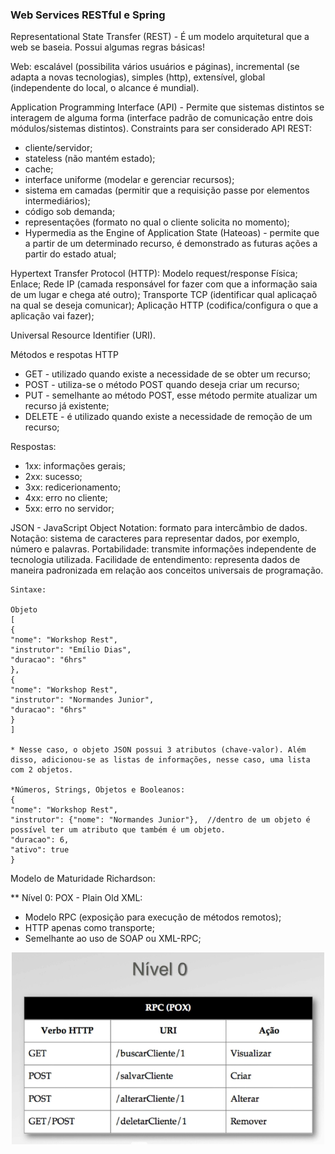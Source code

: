<h3>Web Services RESTful e Spring</h3>


Representational State Transfer (REST) - É um modelo arquitetural que a web se baseia. Possui algumas regras básicas!

Web: escalável (possibilita vários usuários e páginas), incremental (se adapta a novas tecnologias), simples (http), extensível, global (independente do local, o alcance é mundial). 

Application Programming Interface (API) - Permite que sistemas distintos se interagem de alguma forma (interface padrão de comunicação entre dois módulos/sistemas distintos). 
Constraints para ser considerado API REST: 
- cliente/servidor;
- stateless (não mantém estado);
- cache;
- interface uniforme (modelar e gerenciar recursos);
- sistema em camadas (permitir que a requisição passe por elementos intermediários); 
- código sob demanda;
- representações (formato no qual o cliente solicita no momento);
- Hypermedia as the Engine of Application State (Hateoas) - permite que a partir de um determinado recurso, é demonstrado as futuras ações a partir do estado atual;

Hypertext Transfer Protocol (HTTP): Modelo request/response 
Física;
Enlace;
Rede IP (camada responsável for fazer com que a informação saia de um lugar e chega até outro);
Transporte TCP (identificar qual aplicaçaõ na qual se deseja comunicar);
Aplicação HTTP (codifica/configura o que a aplicação vai fazer);

Universal Resource Identifier (URI).

Métodos e respotas HTTP

* GET - utilizado quando existe a necessidade de se obter um recurso;
* POST - utiliza-se o método POST quando deseja criar um recurso;
* PUT - semelhante ao método POST, esse método permite atualizar um recurso já existente;
* DELETE - é utilizado quando existe a necessidade de remoção de um recurso;

Respostas:
* 1xx: informações gerais;
* 2xx: sucesso;
* 3xx: redicerionamento;
* 4xx: erro no cliente;
* 5xx: erro no servidor;

JSON - JavaScript Object Notation: formato para intercâmbio de dados.
Notação: sistema de caracteres para representar dados, por exemplo, número e palavras. 
Portabilidade: transmite informações independente de tecnologia utilizada.
Facilidade de entendimento: representa dados de maneira padronizada em relação aos conceitos universais de programação.


```
Sintaxe:

Objeto
[
{
"nome": "Workshop Rest",
"instrutor": "Emílio Dias",
"duracao": "6hrs"
},
{
"nome": "Workshop Rest",
"instrutor": "Normandes Junior",
"duracao": "6hrs"
}
]

* Nesse caso, o objeto JSON possui 3 atributos (chave-valor). Além disso, adicionou-se as listas de informações, nesse caso, uma lista com 2 objetos.

*Números, Strings, Objetos e Booleanos:
{
"nome": "Workshop Rest",
"instrutor": {"nome": "Normandes Junior"},  //dentro de um objeto é possível ter um atributo que também é um objeto.
"duracao": 6,
"ativo": true
}

```
Modelo de Maturidade Richardson:

** Nível 0: POX - Plain Old XML:
* Modelo RPC (exposição para execução de métodos remotos);
* HTTP apenas como transporte;
* Semelhante ao uso de SOAP ou XML-RPC;

<p align="center">
  <img width="500" src="https://github.com/Jennyads/Web-Services-RESTful-e-Spring/blob/main/Imagens/niveo%200.png">
</p>



